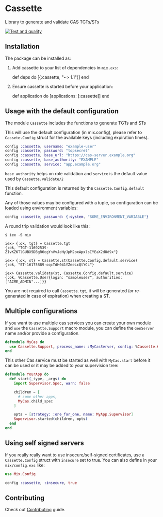 # Cassette

Library to generate and validate [CAS](http://jasig.github.io/cas/) TGTs/STs

[![Test and quality](https://github.com/locaweb/elixir-cassette/actions/workflows/main.yml/badge.svg)](https://github.com/locaweb/elixir-cassette/actions/workflows/main.yml)

## Installation

The package can be installed as:

  1. Add cassette to your list of dependencies in `mix.exs`:

        def deps do
          [{:cassette, "~> 1.1"}]
        end

  2. Ensure cassette is started before your application:

        def application do
          [applications: [:cassette]]
        end


## Usage with the default configuration

The module `Cassette` includes the functions to generate TGTs and STs

This will use the default configuration (in mix.config), please refer to `Cassete.Config` struct for the available keys (including expiration times).

```elixir
config :cassette, username: "example-user"
config :cassette, password: "topsecret"
config :cassette, base_url: "https://cas-server.example.org"
config :cassette, base_authority: "EXAMPLE"
config :cassette, service: "app.example.org"
```

`base_authority` helps on role validation and `service` is the default value used by `Cassette.validate/2`

This default configuration is returned by the `Cassette.Config.default` function.

Any of those values may be configured with a tuple, so configuration can be loaded using environment variables:

```elixir
config :cassette, password: {:system, "SOME_ENVIRONMENT_VARIABLE"}
```

A round trip validation would look like this:

    $ iex -S mix

    iex> {:ok, tgt} = Cassette.tgt
    {:ok, "TGT-11692539-ZIvKZ6TlGUBX5DBgR6egYnVvJeHyJpM2oxApxlsIYEaX2dUd9x"}

    iex> {:ok, st} = Cassette.st(Cassette.Config.default.service)
    {:ok, "ST-16175889-oqcTdH041YZeeLcQtYCL"}

    iex> Cassette.validate(st, Cassette.Config.default.service)
    {:ok, %Cassette.User{login: "sampleuser", authorities: ["ACME_ADMIN"...]}}


You are not required to call `Cassette.tgt`, it will be generated (or re-generated in case of expiration) when creating a ST.

## Multiple configurations

If you want to use multiple cas services you can create your own module and `use` the `Cassette.Support` macro module, you can define the `GenServer` name and/or provide a configuration.

```elixir
defmodule MyCas do
  use Cassette.Support, process_name: :MyCasServer, config: %Cassette.Config{...}
end
```

This other Cas service must be started as well with `MyCas.start` before it can be used or it may be added to your supervision tree:

```elixir
defmodule YourApp do
  def start(_type, _args) do
    import Supervisor.Spec, warn: false

    children = [
      # some other apps,
      MyCas.child_spec
    ]

    opts = [strategy: :one_for_one, name: MyApp.Supervisor]
    Supervisor.started(children, opts)
  end
end
```

## Using self signed servers


If you really really want to use insecure/self-signed certificates, use a `Cassette.Config` struct with `insecure` set to true.
You can also define in your `mix/config.exs` like:

```elixir
use Mix.Config

config :cassette, :insecure, true
```

## Contributing

Check out [Contributing](CONTRIBUTING.md) guide.
